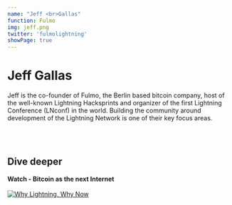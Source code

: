 ```yaml
---
name: "Jeff <br>Gallas"
function: Fulmo
img: jeff.png
twitter: 'fulmolightning'
showPage: true
---
```


# Jeff Gallas
Jeff is the co-founder of Fulmo, the Berlin based bitcoin company, host of the well-known Lightning Hacksprints and organizer of the first Lightning Conference (LNconf) in the world. Building the community around development of the Lightning Network is one of their key focus areas.

<br><br>

## Dive deeper


<div class="grid grid-cols-2 gap-5">
<div class="p-3 my-2">

**Watch - Bitcoin as the next Internet** <br><br>
[ ![Why Lightning, Why Now](/2022/content/max_ab21.png)](https://youtu.be/yfRoztov1eA/)
</div>

</div>

<br>





